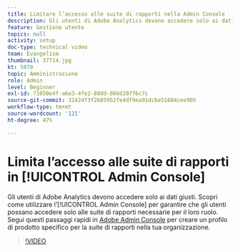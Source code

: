 ```yaml
---
title: Limitare l’accesso alle suite di rapporti nella Admin Console
description: Gli utenti di Adobe Analytics devono accedere solo ai dati giusti. Scopri come utilizzare l’Admin Console per garantire che gli utenti possano accedere solo alle suite di rapporti necessarie per il loro ruolo. Segui questi passaggi rapidi in Adobe Admin Console per creare un profilo di prodotto specifico per la suite di rapporti nella tua organizzazione.
feature: Gestione utente
topics: null
activity: setup
doc-type: technical video
team: Evangelism
thumbnail: 37714.jpg
kt: 5870
topic: Amministrazione
role: Admin
level: Beginner
exl-id: 71050e4f-a6e3-4fe2-88dd-866d207f6c7c
source-git-commit: 32424f3f2b05952fe4df9ea91dcbe51684cee905
workflow-type: tm+mt
source-wordcount: '121'
ht-degree: 47%

---
```


# Limita l’accesso alle suite di rapporti in [!UICONTROL Admin Console]

Gli utenti di Adobe Analytics devono accedere solo ai dati giusti. Scopri come utilizzare l’[!UICONTROL Admin Console] per garantire che gli utenti possano accedere solo alle suite di rapporti necessarie per il loro ruolo. Segui questi passaggi rapidi in [Adobe Admin Console](https://adminconsole.adobe.com/) per creare un profilo di prodotto specifico per la suite di rapporti nella tua organizzazione.

>[!VIDEO](https://video.tv.adobe.com/v/37714/?quality=12&learn=on)
